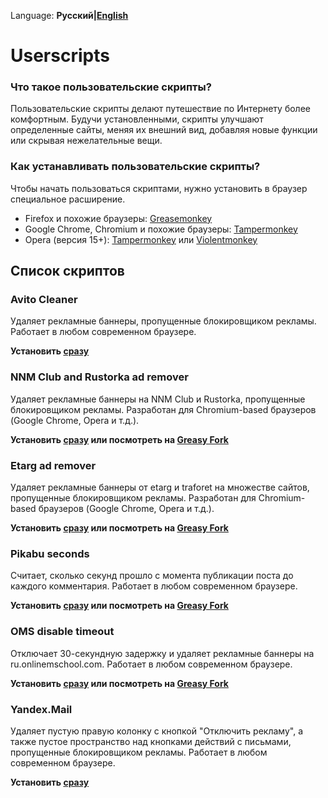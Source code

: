Language: **Русский|[English](/README.md)**
# Userscripts

### Что такое пользовательские скрипты?

Пользовательские скрипты делают путешествие по Интернету более комфортным. Будучи установленными, скрипты улучшают определенные сайты,
меняя их внешний вид, добавляя новые функции или скрывая нежелательные вещи.

### Как устанавливать пользовательские скрипты?

Чтобы начать пользоваться скриптами, нужно установить в браузер специальное расширение.

* Firefox и похожие браузеры: [Greasemonkey](https://addons.mozilla.org/ru/firefox/addon/greasemonkey/)
* Google Chrome, Chromium и похожие браузеры: [Tampermonkey](https://chrome.google.com/webstore/detail/tampermonkey/dhdgffkkebhmkfjojejmpbldmpobfkfo)
* Opera (версия 15+): [Tampermonkey](https://addons.opera.com/ru/extensions/details/tampermonkey-beta/) или [Violentmonkey](https://addons.opera.com/ru/extensions/details/violent-monkey/)

## Список скриптов

### Avito Cleaner

Удаляет рекламные баннеры, пропущенные блокировщиком рекламы. Работает в любом современном браузере. 

**Установить [сразу](https://github.com/arabezar/tampermonkey_userscripts/raw/master/Avito%20Cleaner.user.js)**

### NNM Club and Rustorka ad remover

Удаляет рекламные баннеры на NNM Club и Rustorka, пропущенные блокировщиком рекламы. Разработан для Chromium-based браузеров
(Google Chrome, Opera и т.д.).

**Установить [сразу](https://github.com/arabezar/tampermonkey_userscripts/raw/master/NNM%20Club%20and%20Rustorka%20ad%20remover.user.js) или посмотреть на [Greasy Fork](https://greasyfork.org/ru/scripts/21174-nnm-club-and-rustorka-ad-remover)**

### Etarg ad remover

Удаляет рекламные баннеры от etarg и traforet на множестве сайтов, пропущенные блокировщиком рекламы. Разработан для Chromium-based
браузеров (Google Chrome, Opera и т.д.).

**Установить [сразу](https://github.com/arabezar/tampermonkey_userscripts/raw/master/Etarg%20ad%20remover.user.js) или посмотреть на [Greasy Fork](https://greasyfork.org/ru/scripts/21178-etarg-ad-remover)**

### Pikabu seconds

Считает, сколько секунд прошло с момента публикации поста до каждого комментария. Работает в любом современном браузере. 

**Установить [сразу](https://github.com/arabezar/tampermonkey_userscripts/raw/master/Pikabu%20seconds.user.js) или посмотреть на [Greasy Fork](https://greasyfork.org/en/scripts/26766-pikabu-seconds)**


### OMS disable timeout

Отключает 30-секундную задержку и удаляет рекламные баннеры на ru.onlinemschool.com. Работает в любом современном браузере.

**Установить [сразу](https://github.com/arabezar/tampermonkey_userscripts/raw/master/OMS%20disable%20timeout.user.js) или посмотреть на [Greasy Fork](https://greasyfork.org/ru/scripts/26767-oms-disable-timeout)**

### Yandex.Mail 

Удаляет пустую правую колонку с кнопкой "Отключить рекламу", а также пустое пространство над кнопками действий с письмами, пропущенные блокировщиком рекламы. Работает в любом современном браузере. 

**Установить [сразу](https://github.com/arabezar/tampermonkey_userscripts/raw/master/Yandex.Mail%20Cleaner.user.js)**

